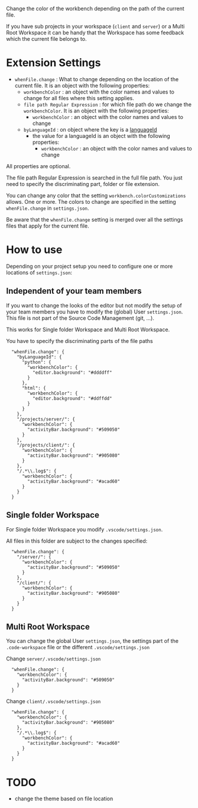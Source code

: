 Change the color of the workbench depending on the path of the current file.

If you have sub projects in your workspace (`client` and `server`) or a Multi Root Workspace it can be handy that the Workspace has some feedback which the current file belongs to.

# Extension Settings

* `whenFile.change` : What to change depending on the location of the current file. It is an object with the following properties:
    * `workbenchColor` : an object with the color names and values to change for all files where this setting applies.
    * `file path Regular Expression` : for which file path do we change the `workbenchColor`. It is an object with the following properties:
        * `workbenchColor` : an object with the color names and values to change
    * `byLanguageId` : on object where the key is a [languageId](https://code.visualstudio.com/docs/languages/identifiers)
        * the value for a languageId is an object with the following properties:
            * `workbenchColor` : an object with the color names and values to change

All properties are optional.

The file path Regular Expression is searched in the full file path. You just need to specify the discriminating part, folder or file extension.

You can change any color that the setting `workbench.colorCustomizations` allows. One or more. The colors to change are specified in the setting `whenFile.change` in `settings.json`.

Be aware that the `whenFile.change` setting is merged over all the settings files that apply for the current file.

# How to use

Depending on your project setup you need to configure one or more locations of `settings.json`:

## Independent of your team members

If you want to change the looks of the editor but not modify the setup of your team members you have to modify the (global) User `settings.json`. This file is not part of the Source Code Management (git, ...).

This works for Single folder Workspace and Multi Root Workspace.

You have to specify the discriminating parts of the file paths

```
  "whenFile.change": {
    "byLanguageId": {
      "python": {
        "workbenchColor": {
          "editor.background": "#ddddff"
        }
      },
      "html": {
        "workbenchColor": {
          "editor.background": "#ddffdd"
        }
      }
    },
    "/projects/server/": {
      "workbenchColor": {
        "activityBar.background": "#509050"
      }
    },
    "/projects/client/": {
      "workbenchColor": {
        "activityBar.background": "#905080"
      }
    },
    "/.*\\.log$": {
      "workbenchColor": {
        "activityBar.background": "#acad60"
      }
    }
  }
```

## Single folder Workspace

For Single folder Workspace you modify `.vscode/settings.json`.

All files in this folder are subject to the changes specified:

```
  "whenFile.change": {
    "/server/": {
      "workbenchColor": {
        "activityBar.background": "#509050"
      }
    },
    "/client/": {
      "workbenchColor": {
        "activityBar.background": "#905080"
      }
    }
  }
```

## Multi Root Workspace

You can change the global User `settings.json`, the settings part of the `.code-workspace` file or the different `.vscode/settings.json`

Change `server/.vscode/settings.json`

```
  "whenFile.change": {
    "workbenchColor": {
      "activityBar.background": "#509050"
    }
  }
```

Change `client/.vscode/settings.json`

```
  "whenFile.change": {
    "workbenchColor": {
      "activityBar.background": "#905080"
    },
    "/.*\\.log$": {
      "workbenchColor": {
        "activityBar.background": "#acad60"
      }
    }
  }
```

# TODO

* change the theme based on file location
